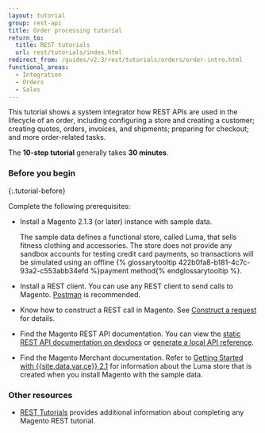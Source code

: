 ```yaml
---
layout: tutorial
group: rest-api
title: Order processing tutorial
return_to:
  title: REST tutorials
  url: rest/tutorials/index.html
redirect_from: /guides/v2.3/rest/tutorials/orders/order-intro.html
functional_areas:
  - Integration
  - Orders
  - Sales
---
```


This tutorial shows a system integrator how REST APIs are used in the lifecycle of an order, including configuring a store and creating a customer; creating quotes, orders, invoices, and shipments; preparing for checkout; and more order-related tasks.

The **10-step tutorial** generally takes **30 minutes**.

### Before you begin

{:.tutorial-before}

Complete the following prerequisites:

* Install a Magento 2.1.3 (or later) instance with sample data.

  The sample data defines a functional store, called Luma, that sells fitness clothing and accessories. The store does not provide any sandbox accounts for testing credit card payments, so transactions will be simulated using an offline {% glossarytooltip 422b0fa8-b181-4c7c-93a2-c553abb34efd %}payment method{% endglossarytooltip %}.

* Install a REST client. You can use any REST client to send calls to Magento. [Postman](https://www.getpostman.com/) is recommended.

* Know how to construct a REST call in Magento. See [Construct a request]({{page.baseurl}}/get-started/rest/construct-request.html) for details.

* Find the Magento REST API documentation. You can view the [static REST API documentation on devdocs]({{site.baseurl}}/swagger/) or [generate a local API reference]({{page.baseurl}}/rest/quick-reference/swagger-local.html).

* Find the Magento Merchant documentation. Refer to [Getting Started with {{site.data.var.ce}} 2.1](http://docs.magento.com/m2/ce/user_guide/getting-started.html) for information about the Luma store that is created when you install Magento with the sample data.

### Other resources

* [REST Tutorials]({{page.baseurl}}/rest/tutorials/index.html) provides additional information about completing any Magento REST tutorial.

